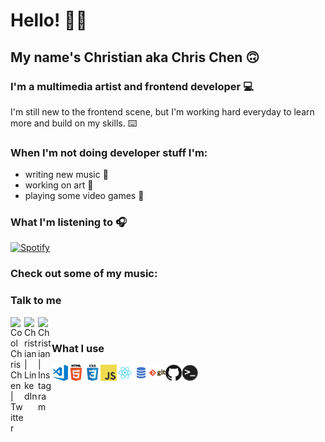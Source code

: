 # Hello! 🤘🏼

## My name's Christian aka Chris Chen 🙃

### I'm a multimedia artist and frontend developer 💻

I'm still new to the frontend scene, but I'm working hard everyday to learn more and build on my skills. ⌨️

### When I'm not doing developer stuff I'm:

- writing new music 🎹
- working on art 🎨 
- playing some video games 👾

### What I'm listening to 🎧
[![Spotify](https://https://novatorem.chris-chen-creates.vercel.app/api/spotify)](https://open.spotify.com/user/129222044)

### Check out some of my music:

### Talk to me

[<img align="left" alt="Cool Chris Chen | Twitter" width="22px" src="https://cdn.jsdelivr.net/npm/simple-icons@v3/icons/twitter.svg" />][twitter]

[<img align="left" alt="Christian | LinkedIn" width="22px" src="https://cdn.jsdelivr.net/npm/simple-icons@v3/icons/linkedin.svg" />][linkedin]

[<img align="left" alt="Christian | Instagram" width="22px" src="https://cdn.jsdelivr.net/npm/simple-icons@v3/icons/instagram.svg" />][instagram]

<br>

### What I use

[<img align="left" alt="Visual Studio Code" width="26px" src="https://raw.githubusercontent.com/github/explore/80688e429a7d4ef2fca1e82350fe8e3517d3494d/topics/visual-studio-code/visual-studio-code.png" />][vscode]

[<img align="left" alt="HTML5" width="26px" src="https://raw.githubusercontent.com/github/explore/80688e429a7d4ef2fca1e82350fe8e3517d3494d/topics/html/html.png" />][html]

[<img align="left" alt="CSS3" width="26px" src="https://raw.githubusercontent.com/github/explore/80688e429a7d4ef2fca1e82350fe8e3517d3494d/topics/css/css.png" />][css]

[<img align="left" alt="JavaScript" width="26px" src="https://raw.githubusercontent.com/github/explore/80688e429a7d4ef2fca1e82350fe8e3517d3494d/topics/javascript/javascript.png" />][js]

[<img align="left" alt="React" width="26px" src="https://raw.githubusercontent.com/github/explore/80688e429a7d4ef2fca1e82350fe8e3517d3494d/topics/react/react.png" />][react]

[<img align="left" alt="SQL" width="26px" src="https://raw.githubusercontent.com/github/explore/80688e429a7d4ef2fca1e82350fe8e3517d3494d/topics/sql/sql.png" />][sql]

[<img align="left" alt="Git" width="26px" src="https://raw.githubusercontent.com/github/explore/80688e429a7d4ef2fca1e82350fe8e3517d3494d/topics/git/git.png" />][git]

[<img align="left" alt="GitHub" width="26px" src="https://raw.githubusercontent.com/github/explore/78df643247d429f6cc873026c0622819ad797942/topics/github/github.png" />][github]

[<img align="left" alt="Terminal" width="26px" src="https://raw.githubusercontent.com/github/explore/80688e429a7d4ef2fca1e82350fe8e3517d3494d/topics/terminal/terminal.png" />][terminal]

[twitter]: https://twitter.com/CoolChrisChen
[instagram]: https://www.instagram.com/__chris_chen/
[linkedin]: https://www.linkedin.com/in/adamschristian/
[vscode]: https://code.visualstudio.com/
[html]: https://developer.mozilla.org/en-US/docs/Web/HTML
[css]: https://developer.mozilla.org/en-US/docs/Web/CSS
[js]: https://developer.mozilla.org/en-US/docs/Web/JavaScript
[react]: https://reactjs.org/
[sql]: https://www.w3schools.com/sql/default.asp
[git]: https://git-scm.com/
[github]: https://github.com/
[terminal]: https://www.w3schools.com/whatis/whatis_cli.asp
